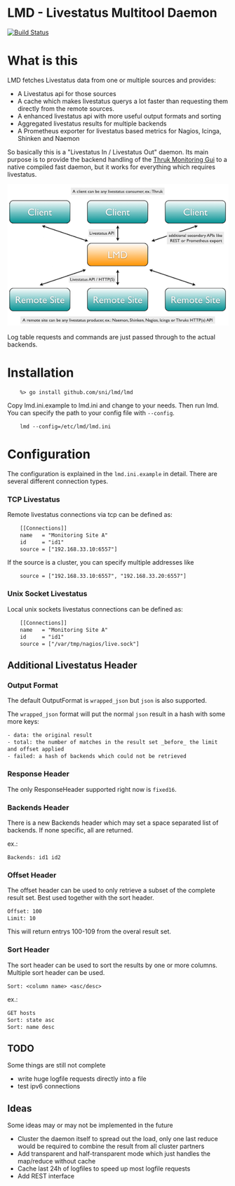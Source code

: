 LMD - Livestatus Multitool Daemon
=================================

[![Build Status](https://travis-ci.org/sni/lmd.svg?branch=master)](https://travis-ci.org/sni/lmd)

What is this
============

LMD fetches Livestatus data from one or multiple sources and provides:

- A Livestatus api for those sources
- A cache which makes livestatus querys a lot faster than requesting them directly from the remote sources.
- A enhanced livestatus api with more useful output formats and sorting
- Aggregated livestatus results for multiple backends
- A Prometheus exporter for livestatus based metrics for Nagios, Icinga, Shinken and Naemon

So basically this is a "Livestatus In / Livestatus Out" daemon. Its main purpose is to
provide the backend handling of the [Thruk Monitoring Gui](http://www.thruk.org) to a native
compiled fast daemon, but it works for everything which requires livestatus.

<img src="docs/Architecture.png" alt="Architecture" style="width: 600px;"/>

Log table requests and commands are just passed through to the actual backends.


Installation
============

```
    %> go install github.com/sni/lmd/lmd
```

Copy lmd.ini.example to lmd.ini and change to your needs. Then run lmd.
You can specify the path to your config file with `--config`.

```
    lmd --config=/etc/lmd/lmd.ini
```

Configuration
=============

The configuration is explained in the `lmd.ini.example` in detail.
There are several different connection types.

### TCP Livestatus  ###

Remote livestatus connections via tcp can be defined as:

```
    [[Connections]]
    name   = "Monitoring Site A"
    id     = "id1"
    source = ["192.168.33.10:6557"]
```

If the source is a cluster, you can specify multiple addresses like
```
    source = ["192.168.33.10:6557", "192.168.33.20:6557"]
```

### Unix Socket Livestatus  ###

Local unix sockets livestatus connections can be defined as:

```
    [[Connections]]
    name   = "Monitoring Site A"
    id     = "id1"
    source = ["/var/tmp/nagios/live.sock"]
```


Additional Livestatus Header
----------------------------

### Output Format ###

The default OutputFormat is `wrapped_json` but `json` is also supported.

The `wrapped_json` format will put the normal `json` result in a hash with
some more keys:

    - data: the original result
    - total: the number of matches in the result set _before_ the limit and offset applied
    - failed: a hash of backends which could not be retrieved

### Response Header ###

The only ResponseHeader supported right now is `fixed16`.

### Backends Header ###

There is a new Backends header which may set a space separated list of
backends. If none specific, all are returned.

ex.:

    Backends: id1 id2


### Offset Header ###

The offset header can be used to only retrieve a subset of the complete result
set. Best used together with the sort header.

    Offset: 100
    Limit: 10

This will return entrys 100-109 from the overal result set.


### Sort Header ###

The sort header can be used to sort the results by one or more columns.
Multiple sort header can be used.

    Sort: <column name> <asc/desc>

ex.:

    GET hosts
    Sort: state asc
    Sort: name desc


TODO
----

Some things are still not complete

- write huge logfile requests directly into a file
- test ipv6 connections


Ideas
-----

Some ideas may or may not be implemented in the future

- Cluster the daemon itself to spread out the load, only one last reduce
  would be required to combine the result from all cluster partners
- Add transparent and half-transparent mode which just handles the map/reduce without cache
- Cache last 24h of logfiles to speed up most logfile requests
- Add REST interface
